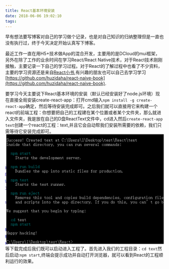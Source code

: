 ```yaml
---
title: React基本环境安装
date: 2018-06-06 19:02:10
tags:
---
```

早有想法要写博客对自己的学习做个记录，也是对自己知识的归纳整理但是一直也没有执行过，终于今天决定开始认真写下博客。

最近工作一直在用H5+技术做App的混合开发，主要用的是DCloud的mui框架，另外在除了工作的业余时间在学习React/React Native技术，对于React技术刚刚接触，主要记录一下自己的学习过程。对于React的了解过程中也看了不少资料，主要的学习资源还是来自[React小书](https://github.com/huzidaha/react-naive-book),有兴趣的朋友也可以自己去学习学习[https://github.com/huzidaha/react-naive-book](https://github.com/huzidaha/react-naive-book).

要学习今天主要说下React基本环境的安装（默认已经安装好了node.js环境）现在直接全局安装create-react-app：打开cmd输入`npm install -g create-react-app`确定，然后等待安装完成即可。之后我们就可以直接用它来构建一个react的前端工程：你想要把自己的工程建在某个位置或者某个文件夹，那么就进入文件夹，我是放在自己的D盘ReactText文件中，cd进入然后`create-react-app text`创建一个react的工程：text,并且它会自动帮我们安装所需要的依赖，我们只需等待它安装完成即可。![lbxx](1.png)等下载完成后我们既可以启动进入工程了。首先进入我们的工程目录：`cd text`然后启动:`npm start`,终端会提示成功并自动打开浏览器，就可以看到React的工程顺利运行的效果。

